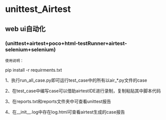 # unittest_Airtest      

## web ui自动化
### (unittest+airtest+poco+html-testRunner+airtest-selenium+selenium)  

`使用说明：`     

pip install -r requirments.txt  

1、执行run_all_case.py即可运行test_case中的所有以air_*.py文件的case   

2、在test_case中编写case可以借助airtestIDE进行录制，复制粘贴其中脚本代码    

3、在reports.txt和reports文件夹中可查看unittest报告 

4、在__init__.log中存在log.html可查看airtest生成的case报告
